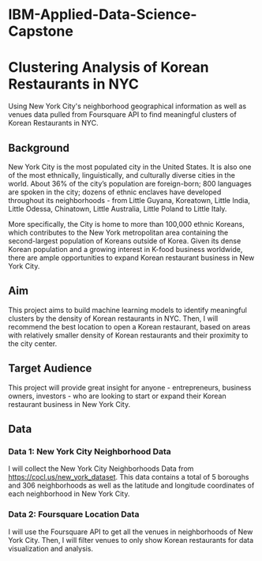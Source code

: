 # IBM-Applied-Data-Science-Capstone
# Clustering Analysis of Korean Restaurants in NYC
Using New York City's neighborhood geographical information as well as venues data pulled from Foursquare API to find meaningful clusters of Korean Restaurants in NYC.

## Background
New York City is the most populated city in the United States. It is also one of the most ethnically, linguistically, and culturally diverse cities in the world. About 36% of the city’s population are foreign-born; 800 languages are spoken in the city; dozens of ethnic enclaves have developed throughout its neighborhoods - from Little Guyana, Koreatown, Little India, Little Odessa, Chinatown, Little Australia, Little Poland to Little Italy.

More specifically, the City is home to more than 100,000 ethnic Koreans, which contributes to the New York metropolitan area containing the second-largest population of Koreans outside of Korea. Given its dense Korean population and a growing interest in K-food business worldwide, there are ample opportunities to expand Korean restaurant business in New York City.

## Aim
This project aims to build machine learning models to identify meaningful clusters by the density of Korean restaurants in NYC. Then, I will recommend the best location to open a Korean restaurant, based on areas with relatively smaller density of Korean restaurants and their proximity to the city center.

## Target Audience
This project will provide great insight for anyone - entrepreneurs, business owners, investors - who are looking to start or expand their Korean restaurant business in New York City.

## Data
### Data 1: New York City Neighborhood Data
I will collect the New York City Neighborhoods Data from https://cocl.us/new_york_dataset. This data contains a total of 5 boroughs and 306 neighborhoods as well as the latitude and longitude coordinates of each neighborhood in New York City.
### Data 2: Foursquare Location Data
I will use the Foursquare API to get all the venues in neighborhoods of New York City. Then, I will filter venues to only show Korean restaurants for data visualization and analysis.
